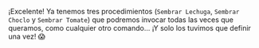 ¡Excelente! Ya tenemos tres procedimientos (`Sembrar Lechuga`, `Sembrar Choclo` y `Sembrar Tomate`) que podremos invocar todas las veces que queramos, como cualquier otro comando... ¡Y solo los tuvimos que definir una vez! :scream:
